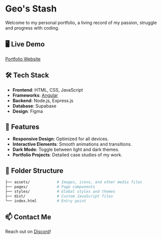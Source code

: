 # Geo's Stash

Welcome to my personal portfolio, a living record of my passion, struggle and progress with coding. 

## 🖥️ Live Demo
[Portfolio Website](https://geobold.dev)

## 🛠️ Tech Stack
- **Frontend**: HTML, CSS, JavaScript
- **Frameworks**: [Angular](https://angular.io/)
- **Backend**: Node.js, Express.js
- **Database**: Supabase
- **Design**: Figma

## 🌟 Features
- **Responsive Design**: Optimized for all devices.
- **Interactive Elements**: Smooth animations and transitions.
- **Dark Mode**: Toggle between light and dark themes.
- **Portfolio Projects**: Detailed case studies of my work.

## 📁 Folder Structure
```bash
├── assets/            # Images, icons, and other media files
├── pages/             # Page components
├── styles/            # Global styles and themes
├── dist/              # Custom JavaScript files
└── index.html         # Entry point
```

## 📫 Contact Me
Reach out on [Discord](https://discord.gg/aUWAVGw4)!

